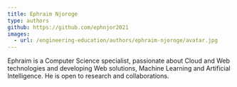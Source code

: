 ```yaml
---
title: Ephraim Njoroge
type: authors
github: https://github.com/ephnjor2021
images:
  - url: /engineering-education/authors/ephraim-njoroge/avatar.jpg 
---
```

Ephraim is a Computer Science specialist, passionate about Cloud and Web technologies and developing Web solutions, Machine Learning and Artificial Intelligence. He is open to research and collaborations.
